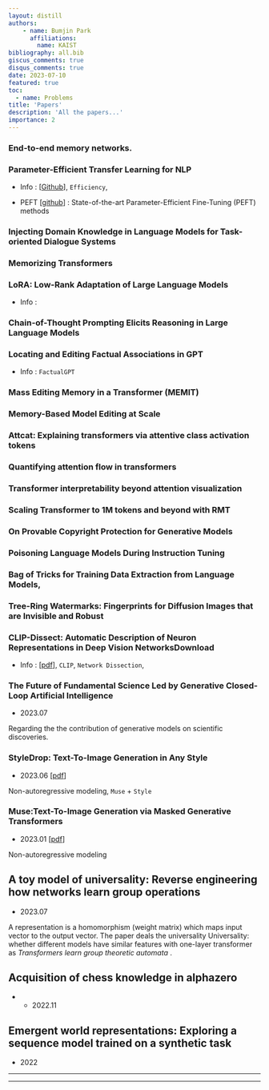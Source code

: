 ```yaml
---
layout: distill
authors: 
    - name: Bumjin Park
      affiliations:
        name: KAIST
bibliography: all.bib
giscus_comments: true
disqus_comments: true
date: 2023-07-10
featured: true
toc:
  - name: Problems
title: 'Papers'
description: 'All the papers...'
importance: 2 
---
```



### End-to-end memory networks.

### Parameter-Efficient Transfer Learning for NLP  

* Info <d-cite key="houlsby2019parameter" /> :  [[Github](https://github.com/google-research/adapter-bert)], `Efficiency`, 

* PEFT  [[github](https://github.com/huggingface/peft)] : State-of-the-art Parameter-Efficient Fine-Tuning (PEFT) methods




### Injecting Domain Knowledge in Language Models for Task-oriented Dialogue Systems

### Memorizing Transformers 

### LoRA: Low-Rank Adaptation of Large Language Models

* Info <d-cite key="hu2021lora"/> :  



### Chain-of-Thought Prompting Elicits Reasoning in Large Language Models


### Locating and Editing Factual Associations in GPT
* Info : `FactualGPT`



### Mass Editing Memory in a Transformer (MEMIT)



### Memory-Based Model Editing at Scale



### Attcat: Explaining transformers via attentive class activation tokens

### Quantifying attention flow in transformers

### Transformer interpretability beyond attention visualization

### Scaling Transformer to 1M tokens and beyond with RMT


### On Provable Copyright Protection for Generative Models


### Poisoning Language Models During Instruction Tuning


### Bag of Tricks for Training Data Extraction from Language Models,


### Tree-Ring Watermarks: Fingerprints for Diffusion Images that are Invisible and Robust


### CLIP-Dissect: Automatic Description of Neuron Representations in Deep Vision NetworksDownload 

* Info  <d-cite key="oikarinen2022clip"/> : [[pdf](https://openreview.net/forum?id=iPWiwWHc1V)],  `CLIP`, `Network Dissection`, 




### The Future of Fundamental Science Led by Generative Closed-Loop Artificial Intelligence

* 2023.07 

Regarding the the contribution of generative models on scientific discoveries. 


### StyleDrop: Text-To-Image Generation in Any Style

* 2023.06 [[pdf](https://arxiv.org/abs/2306.00983)]

Non-autoregressive modeling, `Muse` + `Style` 


### Muse:Text-To-Image Generation via Masked Generative Transformers

* 2023.01 [[pdf](https://arxiv.org/abs/2301.00704)]

Non-autoregressive modeling



## A toy model of universality: Reverse engineering how networks learn group operations 


* 2023.07 <d-cite key="chughtai2023toy">


A representation is a homomorphism (weight matrix) which maps input vector to the output vector. 
The paper deals the universality<d-footnote> Universality: whether different models have similar features </d-footnote> with one-layer transformer as *Transformers learn group theoretic automata* <d-cite key="liu2022transformers">. 

## Acquisition of chess knowledge in alphazero
* * 2022.11 <d-cite key="mcgrath2022acquisition">


##  Emergent world representations: Exploring a sequence model trained on a synthetic task

* 2022 <d-cite key="li2022emergent">



---


---